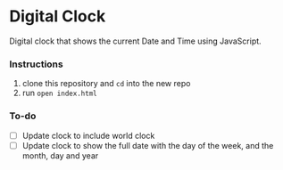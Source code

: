 # Digital Clock

Digital clock that shows the current Date and Time using JavaScript.

### Instructions
1. clone this repository and `cd` into the new repo
2. run `open index.html`

### To-do
- [ ] Update clock to include world clock
- [ ] Update clock to show the full date with the day of the week, and the month, day and year
